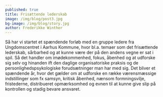 ```yaml
---
published: true
title: Frisættende lederskab
image: /img/blog/post3.jpg
bg-image: /img/blog/story.jpg
author: Frederikke Winther
---
```


Så har vi startet et spændende forløb med en gruppe ledere fra Ungdomscentret i Aarhus Kommune, hvor bl.a. temaer som det frisættende lederskab, sårbarhed og at kunne være der på den andens vegne er sat i spil. Så det handler om imødekommenhed, fokus, åbenhed og at udforske sig selv og hinanden ift den daglige organisatoriske praksis og de personlighedspsykologiske forudsætninger man har med sig. Det bliver et spændende år, hvor det gælder om at udforske en række værensmæssige indstillinger som fx samsyn, kritisk åbenhed, nænsom formningsvilje, fristederne, distribueret opmærksomhed og evnen til at kunne give slip på kontrollen og stadig bevare ansvaret.